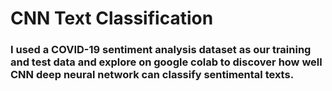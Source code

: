 # CNN Text Classification

### I used a COVID-19 sentiment analysis dataset as our training and test data and explore on google colab to discover how well CNN deep neural network can classify sentimental texts.
